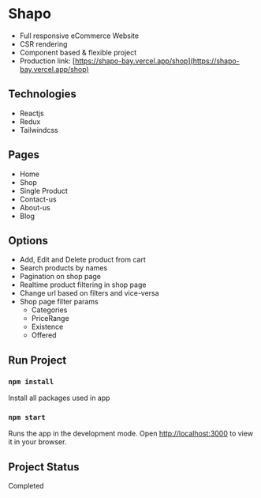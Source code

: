 # Shapo
- Full responsive eCommerce Website
- CSR rendering
- Component based & flexible project
- Production link: [https://shapo-bay.vercel.app/shop](https://shapo-bay.vercel.app/shop)

## Technologies
- Reactjs
- Redux
- Tailwindcss

## Pages
- Home
- Shop
- Single Product
- Contact-us
- About-us
- Blog

## Options
- Add, Edit and Delete product from cart
- Search products by names
- Pagination on shop page
- Realtime product filtering in shop page
- Change url based on filters and vice-versa 
- Shop page filter params
  - Categories 
  - PriceRange
  - Existence 
  - Offered 

## Run Project
### `npm install`
Install all packages used in app

### `npm start`
Runs the app in the development mode.
Open [http://localhost:3000](http://localhost:3000) to view it in your browser.

## Project Status
Completed
